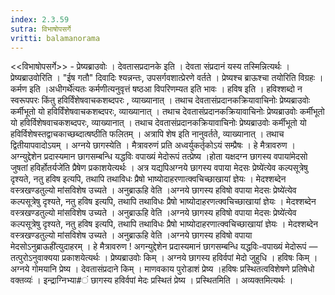 ```yaml
---
index: 2.3.59
sutra: विभाषोपसर्गे
vritti: balamanorama
---
```


<<विभाषोपसर्गे>> - प्रेष्यब्राउवोः । देवतासप्रदानके इति । देवता संप्रदानं यस्य तस्मिन्नित्यर्थः । प्रेष्यब्राउवोरिति । "ईष गतौ" दिवादिः श्यन्नन्तः, उपसर्गवशात्प्रेरणे वर्तते । प्रेष्यश्च ब्राऊश्चा तयोरिति विग्रहः । कर्मण इति ।अधीगर्थे॑त्यतः कर्मणीत्यनुवृत्तं षष्ठआ विपरिणम्यत इति भावः । हविष इति । हविश्शब्दो न स्वरूपपरः किंतु हविर्विंशेषवाचकशब्दपरः , व्याख्यानात् । तथाच देवतासंप्रदानकक्रियावाचिनोः प्रेष्यब्राउवोः कर्मीभूतो यो हविर्विंशेषवाचकशब्दपरः, व्याख्यानात् । तथाच देवतासंप्रदानकक्रियावाचिनोः प्रेष्यब्राउवोः कर्मीभूतो यो हविर्विशेषवाचकशब्दपरः, व्याख्यानात् । तथाच देवतासंप्रदानकक्रियावाचिनोः प्रेष्यब्राउवोः कर्मीभूतो यो हविर्विशेषस्तद्वाचकाच्छब्दात्षष्ठीति फलितम् । अत्रापि शेष इति नानुवर्तते, व्याख्यानात् । तथाच द्वितीयापवादोऽयम् । अग्नये छागस्येति । मैत्रावरुणं प्रति अध्वर्युकर्तृकोऽयं सम्प्रैषः । हे मैत्रावरुण । अग्न्युद्देशेन प्रदास्यमान छागसम्बन्धि यद्धविः वपाख्यं मेदोरूपं तत्प्रेष्य ।होता यक्षदग्न छागस्य वपाया॑मेदसो जुषतां हविर्होतर्यजे॑ति प्रैषेण प्रकाशयेत्यर्थः । अत्र यद्यपिअग्नये छागस्य वपाया मेदसः प्रेष्ये॑त्येव कल्पसूत्रेषु दृश्यते, नतु हविष इत्यपि, तथापि तथाविधः प्रैषो भाष्योदाहरणात्क्वचिच्छाखायां ज्ञेयः । मेदश्शब्देन वस्त्रखण्डतुल्यो मांसविशेष उच्यते । अनुब्राऊहि वेति ।अग्नये छागस्य हविषो वपाया मेदसः प्रेष्ये॑त्येव कल्पसूत्रेषु दृश्यते, नतु हविष इत्यपि, तथापि तथाविधः प्रैषो भाष्योदाहरणत्क्वचिच्छाखायां ज्ञेयः । मेदश्शब्देन वस्त्रखण्डतुल्यो मांसविशेष उच्यते । अनुब्राऊहि वेति ।अग्नये छागस्य हविषो वपाया मेदसः प्रेष्ये॑त्येव कल्पसूत्रेषु दृश्यते, नतु हविष इत्यपि, तथापि तथाविधः प्रैषो भाष्योदाहरणात्क्वचिच्छाखायां ज्ञेयः । मेदश्शब्देन वस्त्रखण्डतुल्यो मांसविशेष उच्यते । अनुब्राऊहि वेति ।अग्नये छागस्य हविषो वपाया मेदसोऽनुब्राऊही॑त्युदाहरम् । हे मैत्रावरुण ! अगन्युद्देशेन प्रदास्यमानं छागसम्बन्धि यद्धविः-वपाख्यं मेदोरूपं — तत्पुरोऽनुवाक्यया प्रकाशयेत्यर्थः । प्रेष्यब्राउवोः किम्  । अग्नये छागस्य हविर्वपां मेदो जुहुधि । हविषः किम्  । अग्नये गोमयानि प्रेष्य । देवतासंप्रदाने किम्  । माणवकाय पुरोडाशं प्रेष्य ।हविषः प्रस्थितत्वविशेषणे प्रतिषेधो वक्तव्यः॑ । इन्द्राग्निभ्या#ं छागस्य हविर्वपां मेदः प्रस्थितं प्रेष्य । प्रस्थितमिति । अव्यक्तमित्यर्थः ।